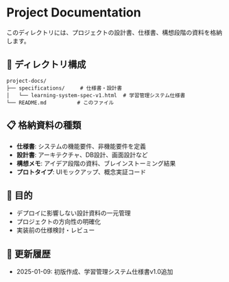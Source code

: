 # Project Documentation

このディレクトリには、プロジェクトの設計書、仕様書、構想段階の資料を格納します。

## 📁 ディレクトリ構成

```
project-docs/
├── specifications/     # 仕様書・設計書
│   └── learning-system-spec-v1.html  # 学習管理システム仕様書
└── README.md          # このファイル
```

## 📋 格納資料の種類

- **仕様書**: システムの機能要件、非機能要件を定義
- **設計書**: アーキテクチャ、DB設計、画面設計など
- **構想メモ**: アイデア段階の資料、ブレインストーミング結果
- **プロトタイプ**: UIモックアップ、概念実証コード

## 🎯 目的

- デプロイに影響しない設計資料の一元管理
- プロジェクトの方向性の明確化
- 実装前の仕様検討・レビュー

## 📝 更新履歴

- 2025-01-09: 初版作成、学習管理システム仕様書v1.0追加